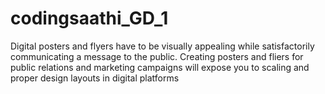 # codingsaathi_GD_1

Digital posters and flyers have to be visually appealing while satisfactorily communicating a message to the public. Creating posters and fliers for public relations and marketing campaigns will expose you to scaling and proper design layouts in digital platforms

